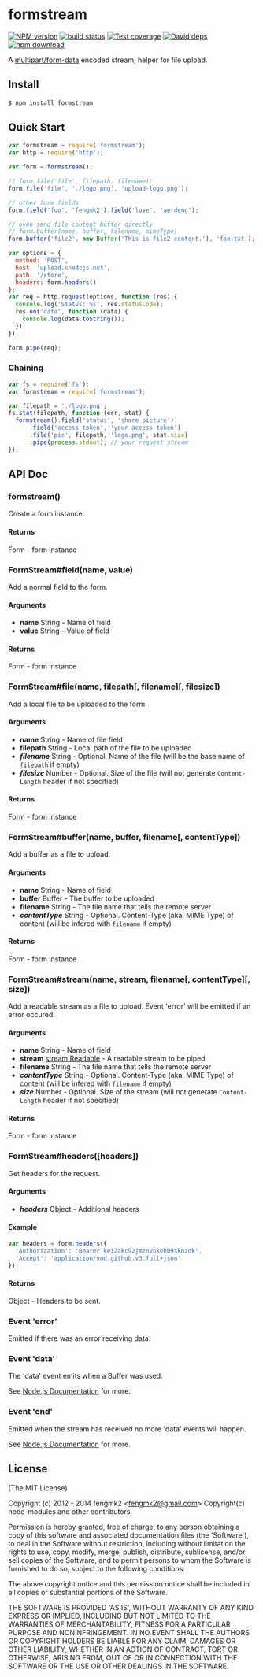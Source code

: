 # formstream

[![NPM version][npm-image]][npm-url]
[![build status][travis-image]][travis-url]
[![Test coverage][coveralls-image]][coveralls-url]
[![David deps][david-image]][david-url]
[![npm download][download-image]][download-url]

[npm-image]: https://img.shields.io/npm/v/formstream.svg?style=flat-square
[npm-url]: https://npmjs.org/package/formstream
[travis-image]: https://img.shields.io/travis/node-modules/formstream.svg?style=flat-square
[travis-url]: https://travis-ci.org/node-modules/formstream
[coveralls-image]: https://img.shields.io/coveralls/node-modules/formstream.svg?style=flat-square
[coveralls-url]: https://coveralls.io/r/node-modules/formstream?branch=master
[david-image]: https://img.shields.io/david/node-modules/formstream.svg?style=flat-square
[david-url]: https://david-dm.org/node-modules/formstream
[download-image]: https://img.shields.io/npm/dm/formstream.svg?style=flat-square
[download-url]: https://npmjs.org/package/formstream

A [multipart/form-data](http://tools.ietf.org/html/rfc2388) encoded stream, helper for file upload.

## Install

```bash
$ npm install formstream
```

## Quick Start

```js
var formstream = require('formstream');
var http = require('http');

var form = formstream();

// form.file('file', filepath, filename);
form.file('file', './logo.png', 'upload-logo.png');

// other form fields
form.field('foo', 'fengmk2').field('love', 'aerdeng');

// even send file content buffer directly
// form.buffer(name, buffer, filename, mimeType)
form.buffer('file2', new Buffer('This is file2 content.'), 'foo.txt');

var options = {
  method: 'POST',
  host: 'upload.cnodejs.net',
  path: '/store',
  headers: form.headers()
};
var req = http.request(options, function (res) {
  console.log('Status: %s', res.statusCode);
  res.on('data', function (data) {
    console.log(data.toString());
  });
});

form.pipe(req);
```

### Chaining

```js
var fs = require('fs');
var formstream = require('formstream');

var filepath = './logo.png';
fs.stat(filepath, function (err, stat) {
  formstream().field('status', 'share picture')
      .field('access_token', 'your access token')
      .file('pic', filepath, 'logo.png', stat.size)
      .pipe(process.stdout); // your request stream
});
```

## API Doc

### formstream()

Create a form instance.

#### Returns

Form - form instance

### FormStream#field(name, value)

Add a normal field to the form.

#### Arguments

- **name** String - Name of field
- **value** String - Value of field

#### Returns

Form - form instance

### FormStream#file(name, filepath[, filename][, filesize])

Add a local file to be uploaded to the form.

#### Arguments

- **name** String - Name of file field
- **filepath** String - Local path of the file to be uploaded
- ***filename*** String - Optional. Name of the file (will be the base name of `filepath` if empty)
- ***filesize*** Number - Optional. Size of the file (will not generate `Content-Length` header if not specified)

#### Returns

Form - form instance

### FormStream#buffer(name, buffer, filename[, contentType])

Add a buffer as a file to upload.

#### Arguments

- **name** String - Name of field
- **buffer** Buffer - The buffer to be uploaded
- **filename** String - The file name that tells the remote server
- ***contentType*** String - Optional. Content-Type (aka. MIME Type) of content (will be infered with `filename` if empty)

#### Returns

Form - form instance

### FormStream#stream(name, stream, filename[, contentType][, size])

Add a readable stream as a file to upload. Event 'error' will be emitted if an error occured.

#### Arguments

- **name** String - Name of field
- **stream** [stream.Readable](http://nodejs.org/api/stream.html#stream_class_stream_readable) - A readable stream to be piped
- **filename** String - The file name that tells the remote server
- ***contentType*** String - Optional. Content-Type (aka. MIME Type) of content (will be infered with `filename` if empty)
- ***size*** Number - Optional. Size of the stream (will not generate `Content-Length` header if not specified)

#### Returns

Form - form instance

### FormStream#headers([headers])

Get headers for the request.

#### Arguments

- ***headers*** Object - Additional headers

#### Example

```js
var headers = form.headers({
  'Authorization': 'Bearer kei2akc92jmznvnkeh09sknzdk',
  'Accept': 'application/vnd.github.v3.full+json'
});
```

#### Returns

Object - Headers to be sent.

### Event 'error'

Emitted if there was an error receiving data.

### Event 'data'

The 'data' event emits when a Buffer was used.

See [Node.js Documentation](http://nodejs.org/api/stream.html#stream_event_data) for more.

### Event 'end'

Emitted when the stream has received no more 'data' events will happen.

See [Node.js Documentation](http://nodejs.org/api/stream.html#stream_event_end) for more.

## License

(The MIT License)

Copyright (c) 2012 - 2014 fengmk2 &lt;fengmk2@gmail.com&gt;
Copyright(c) node-modules and other contributors.

Permission is hereby granted, free of charge, to any person obtaining
a copy of this software and associated documentation files (the
'Software'), to deal in the Software without restriction, including
without limitation the rights to use, copy, modify, merge, publish,
distribute, sublicense, and/or sell copies of the Software, and to
permit persons to whom the Software is furnished to do so, subject to
the following conditions:

The above copyright notice and this permission notice shall be
included in all copies or substantial portions of the Software.

THE SOFTWARE IS PROVIDED 'AS IS', WITHOUT WARRANTY OF ANY KIND,
EXPRESS OR IMPLIED, INCLUDING BUT NOT LIMITED TO THE WARRANTIES OF
MERCHANTABILITY, FITNESS FOR A PARTICULAR PURPOSE AND NONINFRINGEMENT.
IN NO EVENT SHALL THE AUTHORS OR COPYRIGHT HOLDERS BE LIABLE FOR ANY
CLAIM, DAMAGES OR OTHER LIABILITY, WHETHER IN AN ACTION OF CONTRACT,
TORT OR OTHERWISE, ARISING FROM, OUT OF OR IN CONNECTION WITH THE
SOFTWARE OR THE USE OR OTHER DEALINGS IN THE SOFTWARE.
